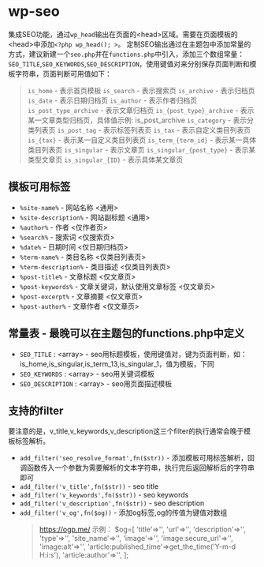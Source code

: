 # wp-seo
集成SEO功能，通过`wp_head`输出在页面的&lt;head&gt;区域。需要在页面模板的&lt;head&gt;中添加`<?php wp_head(); >`。
定制SEO输出通过在主题包中添加常量的方式，建议新建一个`seo.php`并在`functions.php`中引入，添加三个数组常量：`SEO_TITLE`,`SEO_KEYWORDS`,`SEO_DESCRIPTION`，使用键值对来分别保存页面判断和模板字符串，页面判断可用值如下：

> `is_home` - 表示首页模板
> `is_search` - 表示搜索页
> `is_archive` - 表示归档页
> `is_date` - 表示日期归档页
> `is_author` - 表示作者归档页
> `is_post_type_archive` - 表示文章归档页
> `is_{post_type}_archive` - 表示某一文章类型归档页，具体值示例: is_post_archive
> `is_category` - 表示分类列表页
> `is_post_tag` - 表示标签列表页
> `is_tax` - 表示自定义类目列表页
> `is_{tax}` - 表示某一自定义类目列表页
> `is_term_{term_id}` - 表示某一具体类目列表页
> `is_singular` - 表示文章页
> `is_singular_{post_type}` - 表示某类型文章页
> `is_singular_{ID}` - 表示具体某文章页

## 模板可用标签
* `%site-name%` - 网站名称 &lt;通用&gt;
* `%site-description%` - 网站副标题 &lt;通用&gt;
* `%author%` - 作者 &lt;仅作者页&gt;
* `%search%` - 搜索词 &lt;仅搜索页&gt;
* `%date%` - 日期时间 &lt;仅日期归档页&gt;
* `%term-name%` - 类目名称 &lt;仅类目列表页&gt;
* `%term-description%` - 类目描述 &lt;仅类目列表页&gt;
* `%post-title%` - 文章标题 &lt;仅文章页&gt;
* `%post-keywords%` - 文章关键词，默认使用文章标签 &lt;仅文章页&gt;
* `%post-excerpt%` - 文章摘要 &lt;仅文章页&gt;
* `%post-author%` - 文章作者 &lt;仅文章页&gt;

## 常量表 - 最晚可以在主题包的functions.php中定义
* `SEO_TITLE` : &lt;array&gt; - seo用标题模板，使用键值对，键为页面判断，如：is_home,is_singular,is_term_13,is_singular_1，值为模板，下同
* `SEO_KEYWORDS` : &lt;array&gt; - seo用关键词模板
* `SEO_DESCRIPTION` : &lt;array&gt; - seo用页面描述模板

## 支持的filter
要注意的是，v_title,v_keywords,v_description这三个filter的执行通常会晚于模板标签解析。
* `add_filter('seo_resolve_format',fn($str))` - 添加模板可用标签解析，回调函数传入一个参数为需要解析的文本字符串，执行完后返回解析后的字符串即可
* `add_filter('v_title',fn($str))` - seo title
* `add_filter('v_keywords',fn($str))` - seo keywords
* `add_filter('v_description',fn($str))` - seo description
* `add_filter('v_og',fn($og))` - 添加og标签,og的传值为键值对数组
    > https://ogp.me/
        示例：
        $og=[
            'title'=>'',
            'url'=>'',
            'description'=>'',
            'type'=>'',
            'site_name'=>'',
            'image'=>'',
            'image:secure_url'=>'',
            'image:alt'=>'',
            'article:published_time'=>get_the_time('Y-m-d H:i:s'),
            'article:author'=>'',
        ];